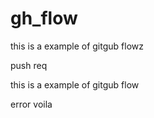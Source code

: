 # gh_flow


this is a example of gitgub flowz

push req

this is a example of gitgub flow

error voila

